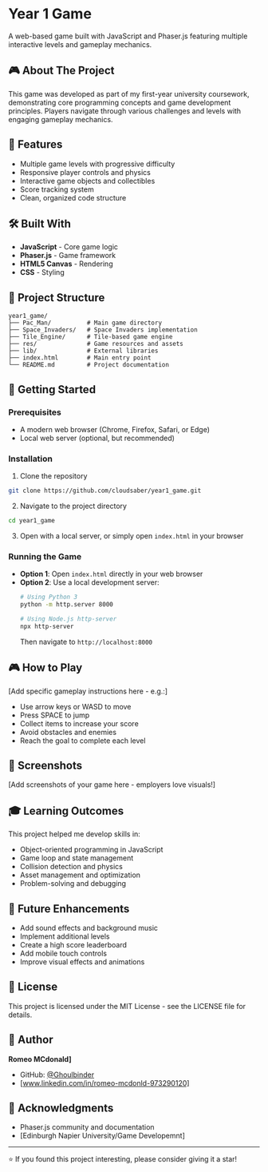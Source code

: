 # Year 1 Game

A web-based game built with JavaScript and Phaser.js featuring multiple interactive levels and gameplay mechanics.

## 🎮 About The Project

This game was developed as part of my first-year university coursework, demonstrating core programming concepts and game development principles. Players navigate through various challenges and levels with engaging gameplay mechanics.

## 🚀 Features

- Multiple game levels with progressive difficulty
- Responsive player controls and physics
- Interactive game objects and collectibles
- Score tracking system
- Clean, organized code structure

## 🛠️ Built With

- **JavaScript** - Core game logic
- **Phaser.js** - Game framework
- **HTML5 Canvas** - Rendering
- **CSS** - Styling

## 📁 Project Structure

```
year1_game/
├── Pac_Man/          # Main game directory
├── Space_Invaders/   # Space Invaders implementation
├── Tile_Engine/      # Tile-based game engine
├── res/              # Game resources and assets
├── lib/              # External libraries
├── index.html        # Main entry point
└── README.md         # Project documentation
```

## 🎯 Getting Started

### Prerequisites

- A modern web browser (Chrome, Firefox, Safari, or Edge)
- Local web server (optional, but recommended)

### Installation

1. Clone the repository
```bash
git clone https://github.com/cloudsaber/year1_game.git
```

2. Navigate to the project directory
```bash
cd year1_game
```

3. Open with a local server, or simply open `index.html` in your browser

### Running the Game

- **Option 1**: Open `index.html` directly in your web browser
- **Option 2**: Use a local development server:
  ```bash
  # Using Python 3
  python -m http.server 8000
  
  # Using Node.js http-server
  npx http-server
  ```
  Then navigate to `http://localhost:8000`

## 🎮 How to Play

[Add specific gameplay instructions here - e.g.:]
- Use arrow keys or WASD to move
- Press SPACE to jump
- Collect items to increase your score
- Avoid obstacles and enemies
- Reach the goal to complete each level

## 📸 Screenshots

[Add screenshots of your game here - employers love visuals!]

## 🎓 Learning Outcomes

This project helped me develop skills in:
- Object-oriented programming in JavaScript
- Game loop and state management
- Collision detection and physics
- Asset management and optimization
- Problem-solving and debugging

## 🔮 Future Enhancements

- Add sound effects and background music
- Implement additional levels
- Create a high score leaderboard
- Add mobile touch controls
- Improve visual effects and animations

## 📝 License

This project is licensed under the MIT License - see the LICENSE file for details.

## 👤 Author

**Romeo MCdonald]**
- GitHub: [@Ghoulbinder](https://github.com/Ghoulbinder)
- [www.linkedin.com/in/romeo-mcdonld-973290120]

## 🙏 Acknowledgments

- Phaser.js community and documentation
- [Edinburgh Napier University/Game Developemnt]

---

⭐ If you found this project interesting, please consider giving it a star!
